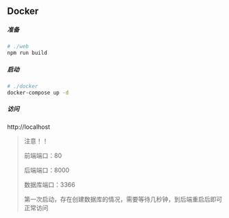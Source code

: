 ## Docker

##### 准备

```bash
# ./web
npm run build
```

##### 启动

```bash
# ./docker
docker-compose up -d
```

##### 访问

http://localhost

> 注意！！
>
> 前端端口：80
>
> 后端端口：8000
>
> 数据库端口：3366
>
> 第一次启动，存在创建数据库的情况，需要等待几秒钟，到后端重启后即可正常访问